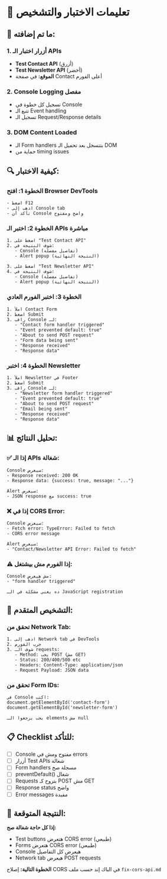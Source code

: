 # 🧪 تعليمات الاختبار والتشخيص

## 🎯 **ما تم إضافته:**

### 1. **أزرار اختبار الـ APIs**
- **Test Contact API** (أزرق)
- **Test Newsletter API** (أخضر)
- **الموقع:** في صفحة Contact أعلى الفورم

### 2. **Console Logging مفصل**
- تسجيل كل خطوة في Console
- تتبع الـ Event handling
- تسجيل الـ Request/Response details

### 3. **DOM Content Loaded**
- الـ Form handlers بتتسجل بعد تحميل الـ DOM
- حماية من timing issues

## 🔍 **كيفية الاختبار:**

### الخطوة 1: افتح Browser DevTools
```
- اضغط F12
- اذهب إلى Console tab
- تأكد أن Console واضح ومفتوح
```

### الخطوة 2: اختبر الـ APIs مباشرة
```
1. اضغط على "Test Contact API"
2. شوف النتيجة في:
   - Console (تفاصيل مفصلة)
   - Alert popup (النتيجة النهائية)
   
3. اضغط على "Test Newsletter API"
4. شوف النتيجة في:
   - Console (تفاصيل مفصلة)  
   - Alert popup (النتيجة النهائية)
```

### الخطوة 3: اختبر الفورم العادي
```
1. املأ Contact Form
2. اضغط Submit
3. راقب Console لـ:
   - "Contact form handler triggered"
   - "Event prevented default: true"
   - "About to send POST request"
   - "Form data being sent"
   - "Response received"
   - "Response data"
```

### الخطوة 4: اختبر Newsletter
```
1. املأ Newsletter في Footer
2. اضغط Submit  
3. راقب Console لـ:
   - "Newsletter form handler triggered"
   - "Event prevented default: true"
   - "About to send POST request"
   - "Email being sent"
   - "Response received"
   - "Response data"
```

## 📊 **تحليل النتائج:**

### ✅ **إذا الـ APIs شغالة:**
```
Console سيعرض:
- Response received: 200 OK
- Response data: {success: true, message: "..."}

Alert سيعرض:
- JSON response مع success: true
```

### ❌ **إذا في CORS Error:**
```
Console سيعرض:
- Fetch error: TypeError: Failed to fetch
- CORS error message

Alert سيعرض:
- "Contact/Newsletter API Error: Failed to fetch"
```

### ⚠️ **إذا الفورم مش بيشتغل:**
```
Console مش هيعرض:
- "form handler triggered"

ده يعني مشكلة في الـ JavaScript registration
```

## 🔧 **التشخيص المتقدم:**

### تحقق من Network Tab:
```
1. اذهب إلى Network tab في DevTools
2. جرب الفورم
3. شوف الـ requests:
   - Method: يجب POST (مش GET)
   - Status: 200/400/500 etc
   - Headers: Content-Type: application/json
   - Request Payload: JSON data
```

### تحقق من Form IDs:
```
في Console اكتب:
document.getElementById('contact-form')
document.getElementById('newsletter-form')

يجب يرجعوا الـ elements مش null
```

## 📋 **Checklist للتأكد:**

- [ ] Console مفتوح ومش في errors
- [ ] أزرار Test APIs شغالة
- [ ] Form handlers مسجلة صح
- [ ] preventDefault() شغال
- [ ] Requests بتروح كـ POST مش GET
- [ ] Response status واضح
- [ ] Error messages مفيدة

## 🎯 **النتيجة المتوقعة:**

**إذا كل حاجة شغالة صح:**
- Test buttons هتعرض CORS error (طبيعي)
- Forms هتعرض CORS error (طبيعي)  
- Console هيعرض كل التفاصيل
- Network tab هيعرض POST requests

**الخطوة التالية:**
إصلاح CORS في الباك إند حسب ملف `fix-cors-api.md`
